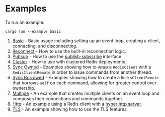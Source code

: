 # Examples

To run an example: 

```
cargo run --example basic
```

1. [Basic](basic.rs) - Basic usage including setting up an event loop, creating a client, connecting, and disconnecting.
2. [Reconnect](reconnect.rs) - How to use the built-in reconnection logic.
3. [Pubsub](pubsub.rs) - How to use the [publish-subscribe](https://redis.io/topics/pubsub) interface.
4. [Cluster](cluster.rs) - How to use with clustered Redis deployments.
5. [Sync Owned](sync_owned.rs) - Examples showing how to wrap a `RedisClient` with a `RedisClientRemote` in order to issue commands from another thread.
6. [Sync Borrowed](sync_borrowed.rs) - Examples showing how to create a `RedisClientRemote` that borrows `self` on each command, allowing for greater control over ownership.
7. [Multiple](multiple.rs) - An example that creates multiple clients on an event loop and composes their connections and commands together.
8. [Http](http.rs) - An example using a Redis client with a [hyper http server](https://github.com/hyperium/hyper).
9. [TLS](tls.rs) - An example showing how to use the TLS features.